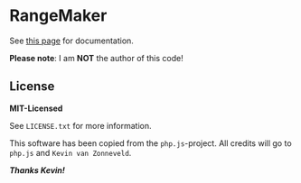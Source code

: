 # RangeMaker
See [this page](http://phpjs.org/functions/range/) for documentation.

**Please note**: I am **NOT** the author of this code!

## License
**MIT-Licensed**

See `LICENSE.txt` for more information.

This software has been copied from the `php.js`-project. All credits will go to `php.js` and `Kevin van Zonneveld`.

***Thanks Kevin!***